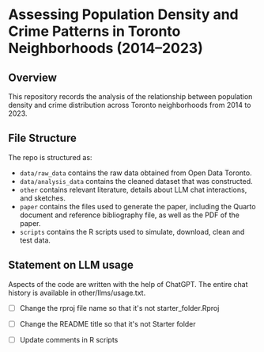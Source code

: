 # Assessing Population Density and Crime Patterns in Toronto Neighborhoods (2014–2023)
## Overview

This repository records the analysis of the relationship between population density and crime distribution across Toronto neighborhoods from 2014 to 2023.


## File Structure

The repo is structured as:

-   `data/raw_data` contains the raw data obtained from Open Data Toronto.
-   `data/analysis_data` contains the cleaned dataset that was constructed.
-   `other` contains relevant literature, details about LLM chat interactions, and sketches.
-   `paper` contains the files used to generate the paper, including the Quarto document and reference bibliography file, as well as the PDF of the paper. 
-   `scripts` contains the R scripts used to simulate, download, clean and test data.


## Statement on LLM usage

Aspects of the code are written with the help of ChatGPT. The entire chat history is available in other/llms/usage.txt.


- [ ] Change the rproj file name so that it's not starter_folder.Rproj
- [ ] Change the README title so that it's not Starter folder
- [ ] Update comments in R scripts

